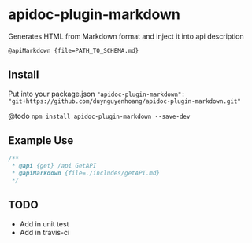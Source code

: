 # apidoc-plugin-markdown

Generates HTML from Markdown format and inject it into api description

`@apiMarkdown {file=PATH_TO_SCHEMA.md}`

## Install
Put into your package.json
`"apidoc-plugin-markdown": "git+https://github.com/duynguyenhoang/apidoc-plugin-markdown.git"`

@todo `npm install apidoc-plugin-markdown --save-dev`


## Example Use
```javascript
/**
 * @api {get} /api GetAPI
 * @apiMarkdown {file=./includes/getAPI.md}
 */
```

## TODO
- Add in unit test
- Add in travis-ci

